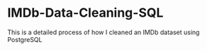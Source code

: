 # IMDb-Data-Cleaning-SQL
This is a detailed process of how I cleaned an IMDb dataset using PostgreSQL
